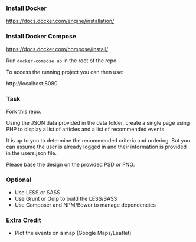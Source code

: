 ### Install Docker

https://docs.docker.com/engine/installation/

### Install Docker Compose

https://docs.docker.com/compose/install/

Run `docker-compose up` in the root of the repo

To access the running project you can then use:

http://localhost:8080

### Task

Fork this repo.

Using the JSON data provided in the data folder, create a single page using PHP to display a list of articles and a list of recommended events.

It is up to you to determine the recommended criteria and ordering. But you can assume the user is already logged in and their information is provided in the users.json file.

Please base the design on the provided PSD or PNG.

### Optional

* Use LESS or SASS
* Use Grunt or Gulp to build the LESS/SASS
* Use Composer and NPM/Bower to manage dependencies

### Extra Credit

* Plot the events on a map (Google Maps/Leaflet)
